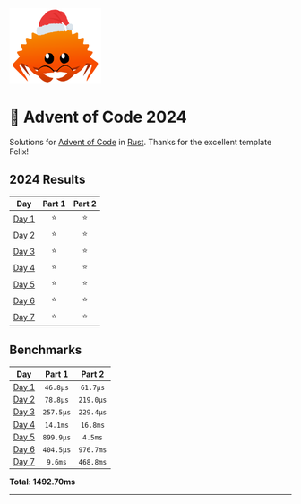 <img src="./.assets/christmas_ferris.png" width="164">

# 🎄 Advent of Code 2024

Solutions for [Advent of Code](https://adventofcode.com/) in [Rust](https://www.rust-lang.org/).
Thanks for the excellent template Felix!

<!--- advent_readme_stars table --->
## 2024 Results

| Day | Part 1 | Part 2 |
| :---: | :---: | :---: |
| [Day 1](https://adventofcode.com/2024/day/1) | ⭐ | ⭐ |
| [Day 2](https://adventofcode.com/2024/day/2) | ⭐ | ⭐ |
| [Day 3](https://adventofcode.com/2024/day/3) | ⭐ | ⭐ |
| [Day 4](https://adventofcode.com/2024/day/4) | ⭐ | ⭐ |
| [Day 5](https://adventofcode.com/2024/day/5) | ⭐ | ⭐ |
| [Day 6](https://adventofcode.com/2024/day/6) | ⭐ | ⭐ |
| [Day 7](https://adventofcode.com/2024/day/7) | ⭐ | ⭐ |
<!--- advent_readme_stars table --->

<!--- benchmarking table --->
## Benchmarks

| Day | Part 1 | Part 2 |
| :---: | :---: | :---:  |
| [Day 1](./src/bin/01.rs) | `46.8µs` | `61.7µs` |
| [Day 2](./src/bin/02.rs) | `78.8µs` | `219.0µs` |
| [Day 3](./src/bin/03.rs) | `257.5µs` | `229.4µs` |
| [Day 4](./src/bin/04.rs) | `14.1ms` | `16.8ms` |
| [Day 5](./src/bin/05.rs) | `899.9µs` | `4.5ms` |
| [Day 6](./src/bin/06.rs) | `404.5µs` | `976.7ms` |
| [Day 7](./src/bin/07.rs) | `9.6ms` | `468.8ms` |

**Total: 1492.70ms**
<!--- benchmarking table --->

---
